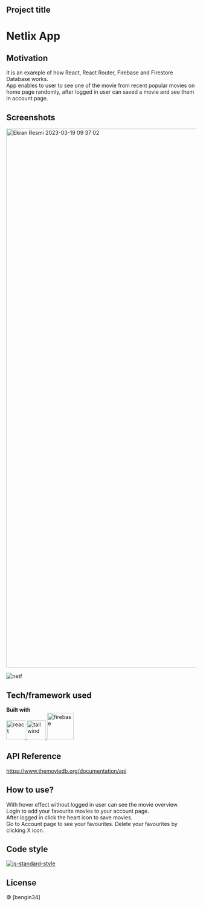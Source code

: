 
## Project title
# Netlix App

## Motivation
It is an example of how React, React Router, Firebase and Firestore Database works.
<br>
App enables to user to see one of the movie from recent popular movies on home page randomly, after logged in user can saved a movie and see them in account page.

## Screenshots
<img width="1426" alt="Ekran Resmi 2023-03-19 09 37 02" src="https://user-images.githubusercontent.com/118957608/226158571-8401b341-90d2-42d2-9c78-c868a8f6918b.png">

![netf](https://user-images.githubusercontent.com/118957608/226092423-9d9cd68f-75e2-42b1-8597-0807c882522a.gif)

## Tech/framework used

<b>Built with</b> <br>
<a href="#" target="_blank"> <img src="https://cdn.icon-icons.com/icons2/2415/PNG/512/react_original_wordmark_logo_icon_146375.png" alt="react" width="50"/> </a>  <a href="#" target="_blank"> <img src="https://user-images.githubusercontent.com/25181517/202896760-337261ed-ee92-4979-84c4-d4b829c7355d.png" alt="tailwind" height="50"/> </a> <a href="#" target="_blank"> <img src="https://user-images.githubusercontent.com/25181517/189716855-2c69ca7a-5149-4647-936d-780610911353.png" alt="firebase" height="70"/> </a> 

## API Reference

https://www.themoviedb.org/documentation/api

## How to use?
With hover effect without logged in user can see the movie overview.<br>
Login to add your favourite movies to your account page. <br>
After logged in click the heart icon to save movies.<br>
Go to Account page to see your favourites.
Delete your favourites by clicking X icon.

## Code style
[![js-standard-style](https://img.shields.io/badge/code%20style-standard-brightgreen.svg?style=flat)](https://github.com/feross/standard)

## License
 © [bengin34]
